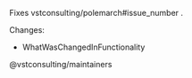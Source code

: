 Fixes vstconsulting/polemarch#issue_number .

Changes:
* WhatWasChangedInFunctionality

@vstconsulting/maintainers
